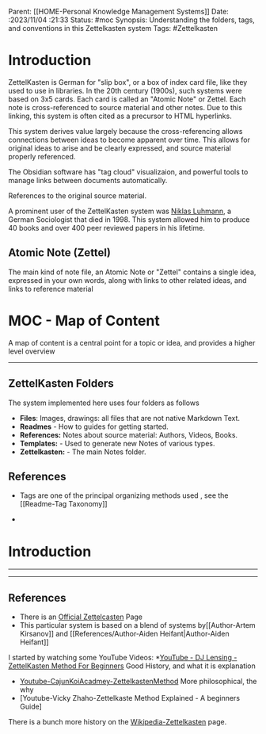 Parent: [[HOME-Personal Knowledge Management Systems]]
Date: :2023/11/04 :21:33
Status: #moc
Synopsis:  Understanding the folders, tags, and conventions in this Zettelkasten system 
Tags: #Zettelkasten 
 
# Introduction 
ZettelKasten is German for "slip box", or a box of index card file, like they used to use in libraries.  In the 20th century (1900s), such systems were based on 3x5 cards. Each card is called an "Atomic Note" or Zettel.   Each note is cross-referenced to source material and other notes.  Due to this linking, this system is often cited as a precursor to HTML hyperlinks.

This system derives value largely because the cross-referencing allows connections  between ideas to become apparent over time.   This allows for original ideas to arise and be clearly expressed, and source material properly referenced.

The Obsidian software has "tag cloud" visualizaion, and powerful tools to manage links between documents automatically. 

References to the original source material. 

A prominent user of the ZettelKasten system was [Niklas Luhmann](https://en.wikipedia.org/wiki/Niklas_Luhmann), a German Sociologist that died in 1998.  This system allowed him to produce 40 books and over 400 peer reviewed papers in his lifetime. 

## Atomic Note (Zettel)
The main kind of note file, an Atomic Note or "Zettel" contains a single idea, expressed in your own words, along with links to other related ideas, and links to reference material 

# MOC - Map of Content
A map of content is  a central point for a topic or idea, and provides a higher level overview 

---
## ZettelKasten Folders 
The system implemented here uses four folders as follows

* **Files**:  Images, drawings: all files that are not native Markdown Text.
* **Readmes** - How to guides for getting started.
* **References:** Notes about source material:  Authors, Videos, Books. 
* **Templates:** - Used to generate new Notes of various types.
* **Zettelkasten:**  - The main Notes folder.  


## References
* Tags are one of the principal organizing methods used , see the [[Readme-Tag Taxonomy]]

* 
# Introduction 

----



* ****


## References 
* There is an [Official Zettelcasten](https://zettelkasten.de/posts/overview/) Page
* This particular  system is based on  a blend of systems by[[Author-Artem Kirsanov]] and [[References/Author-Aiden Heifant|Author-Aiden Heifant]]

I started by watching some YouTube Videos:
*[YouTube - DJ Lensing - ZettelKasten Method For Beginners](https://www.youtube.com/watch?v=CAerQtNkGT0)  Good History, and what it is explanation
* [Youtube-CajunKoiAcadmey-ZettelkastenMethod](https://www.youtube.com/watch?v=wFZHuWLA09M)  More philosophical, the why 
* [Youtube-Vicky Zhaho-Zettelkaste Method Explained - A beginners Guide]

There is a bunch more history on the [Wikipedia-Zettelkasten](https://en.wikipedia.org/wiki/Zettelkasten) page.
